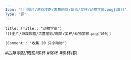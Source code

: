 ```yaml
---
Icon: "![[图片/游戏攻略/古墓丽影/暗影/奖杯/动物学家.png|30]]"
Type: "铜"
---
```

```ad-common-bronze-trophy
title: (Title:: "动物学家")
![[图片/游戏攻略/古墓丽影/暗影/奖杯/动物学家.png|100]]

(Comment:: "收集 20 只小动物")
```

#古墓丽影/暗影/奖杯 #奖杯 #奖杯/铜
